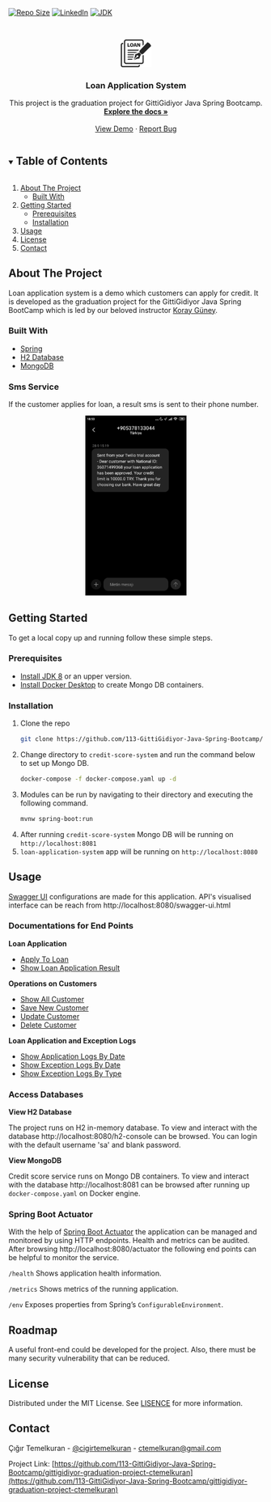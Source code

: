 [![Repo Size][size-shield]][size-url]
[![LinkedIn][linkedin-shield]][linkedin-url]
[![JDK][jdk-shield]][jdk-url]


<br />
<p align="center">
  <a href="https://github.com/113-GittiGidiyor-Java-Spring-Bootcamp/gittigidiyor-graduation-project-ctemelkuran">
    <img src="images/logo.png" alt="Logo" width="60" >
  </a>
 </p>
<h3 align="center">Loan Application System</h3>

  <p align="center">
    This project is the graduation project for GittiGidiyor Java Spring Bootcamp.
    <br />
    <a href="https://github.com/113-GittiGidiyor-Java-Spring-Bootcamp/gittigidiyor-graduation-project-ctemelkuran"><strong>Explore the docs »</strong></a>
    <br />
    <br />
    <a href="https://github.com/113-GittiGidiyor-Java-Spring-Bootcamp/gittigidiyor-graduation-project-ctemelkuran">View Demo</a>
    ·
    <a href="https://github.com/113-GittiGidiyor-Java-Spring-Bootcamp/gittigidiyor-graduation-project-ctemelkuran/issues">Report Bug</a>
      
  </p>



<!-- TABLE OF CONTENTS -->
<details open="open">
  <summary><h2 style="display: inline-block">Table of Contents</h2></summary>
  <ol>
    <li>
      <a href="#about-the-project">About The Project</a>
      <ul>
        <li><a href="#built-with">Built With</a></li>
      </ul>
    </li>
    <li>
      <a href="#getting-started">Getting Started</a>
      <ul>
        <li><a href="#prerequisites">Prerequisites</a></li>
        <li><a href="#installation">Installation</a></li>
      </ul>
    </li>
    <li><a href="#usage">Usage</a></li>
    <li><a href="#license">License</a></li>
    <li><a href="#contact">Contact</a></li>
  </ol>
</details>



## About The Project


Loan application system is a demo which customers can apply for credit.
It is developed as the graduation project for the 
GittiGidiyor Java Spring BootCamp which is led by our beloved 
instructor [Koray Güney](https://github.com/korayguney).

### Built With

* [Spring](https://spring.io/)
* [H2 Database](https://www.h2database.com/)
* [MongoDB](https://www.mongodb.com/)

### Sms Service

If the customer applies for loan, a result sms is sent to their phone number.


<p align="center">
  <a>
    <img src="images/screenshot.jpg" alt="Screenshot" width="200" >
  </a>
 </p>



## Getting Started

To get a local copy up and running follow these simple steps.

### Prerequisites


* [Install JDK 8](https://www.oracle.com/java/technologies/downloads/) or an upper version.
* [Install Docker Desktop](https://www.docker.com/products/docker-desktop) to create Mongo DB containers.


### Installation

1. Clone the repo
   ```sh
   git clone https://github.com/113-GittiGidiyor-Java-Spring-Bootcamp/gittigidiyor-graduation-project-ctemelkuran.git
   ```
2. Change directory to `credit-score-system` and run the command below to set up Mongo DB.
   ```sh
   docker-compose -f docker-compose.yaml up -d
   ```
3. Modules can be run by navigating to their directory and executing the following command.
   ```sh
   mvnw spring-boot:run
   ```
4. After running `credit-score-system` Mongo DB will be running on `http://localhost:8081`
5. `loan-application-system` app will be running on `http://localhost:8080`

<!-- USAGE EXAMPLES -->
## Usage

[Swagger UI](https://swagger.io/tools/swagger-ui/) configurations are made for this application.
API's visualised interface can be reach from http://localhost:8080/swagger-ui.html 

### Documentations for End Points
**Loan Application**
* [Apply To Loan](docs/loan-application/apply-to-loan.md)
* [Show Loan Application Result](docs/loan-application/get-loan-application-result.md)

**Operations on Customers**
* [Show All Customer](docs/customer/get-all-customers.md)
* [Save New Customer](docs/customer/save-customer.md)
* [Update Customer](docs/customer/update-customer.md)
* [Delete Customer](docs/customer/delete-customer.md)

**Loan Application and Exception Logs**
* [Show Application Logs By Date](docs/customer/get-application-logs.md)
* [Show Exception Logs By Date](docs/exception-logs/get-exception-logs-by-date.md)
* [Show Exception Logs By Type](docs/exception-logs/get-exception-logs-by-type.md)


### Access Databases

**View H2 Database**

The project runs on H2 in-memory database. To view and interact with the database
http://localhost:8080/h2-console can be browsed. You can login with the default username 'sa' and blank password. 

**View MongoDB** 

Credit score service runs on Mongo DB containers. 
To view and interact with the database http://localhost:8081 can be browsed after running up `docker-compose.yaml` on Docker engine.

### Spring Boot Actuator

With the help of [Spring Boot Actuator](https://docs.spring.io/spring-boot/docs/current/reference/html/actuator.html) the
application can be managed and monitored by using HTTP endpoints. Health and metrics can be audited.
After browsing http://localhost:8080/actuator the following end points can be helpful to monitor the service.

`/health` Shows application health information.

`/metrics` Shows metrics of the running application.

`/env` Exposes properties from Spring’s `ConfigurableEnvironment`.





## Roadmap

A useful front-end could be developed for the project. 
Also, there must be many security vulnerability that can be reduced.



## License

Distributed under the MIT License. See [LISENCE](LICENSE) for more information.



<!-- CONTACT -->
## Contact

Çığır Temelkuran - [@cigirtemelkuran](https://twitter.com/cigirtemelkuran) - ctemelkuran@gmail.com

Project Link: [https://github.com/113-GittiGidiyor-Java-Spring-Bootcamp/gittigidiyor-graduation-project-ctemelkuran](https://github.com/113-GittiGidiyor-Java-Spring-Bootcamp/gittigidiyor-graduation-project-ctemelkuran)



[stars-shield]: https://img.shields.io/github/stars/ctemelkuran/repo.svg?style=for-the-badge
[stars-url]: https://github.com/113-GittiGidiyor-Java-Spring-Bootcamp/gittigidiyor-graduation-project-ctemelkuran/stargazers
[license-shield]: https://img.shields.io/github/license/ctemelkuran/repo.svg?style=for-the-badge
[license-url]: https://github.com/113-GittiGidiyor-Java-Spring-Bootcamp/gittigidiyor-graduation-project-ctemelkuran/blob/main/LICENSE
[linkedin-shield]: https://img.shields.io/badge/-LinkedIn-black.svg?style=for-the-badge&logo=linkedin&colorB=555
[linkedin-url]: https://linkedin.com/in/ctemelkuran
[size-shield]: https://img.shields.io/github/repo-size/113-GittiGidiyor-Java-Spring-Bootcamp/gittigidiyor-graduation-project-ctemelkuran?style=for-the-badge
[size-url]: https://img.shields.io/github/repo-size/113-GittiGidiyor-Java-Spring-Bootcamp/gittigidiyor-graduation-project-ctemelkuran?style=for-the-badge
[jdk-url]: https://www.oracle.com/java/technologies/downloads/
[jdk-shield]: https://img.shields.io/badge/JDK-%3E%3D8-red?style=for-the-badge&logo=appveyor

